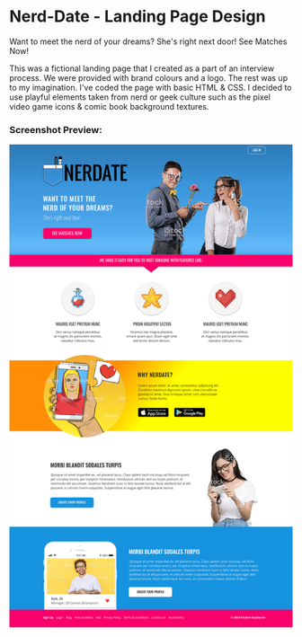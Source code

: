 # Nerd-Date - Landing Page Design
Want to meet the nerd of your dreams? She's right next door! See Matches Now!

This was a fictional landing page that I created as a part of an interview process. We were provided with brand colours and a logo. The rest was up to my imagination. I've coded the page with basic HTML & CSS. I decided to use playful elements taken from nerd or geek culture such as the pixel video game icons & comic book background textures. 

### Screenshot Preview:

![Desktop](img/Nerd-Date-Desktop.png)
